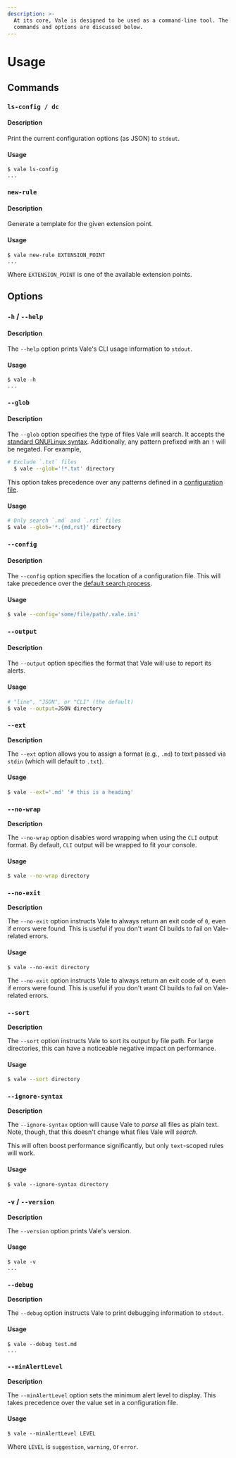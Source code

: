```yaml
---
description: >-
  At its core, Vale is designed to be used as a command-line tool. The available
  commands and options are discussed below.
---
```


# Usage

## Commands

### `ls-config / dc`

#### Description

Print the current configuration options \(as JSON\) to `stdout`.

#### Usage

```text
$ vale ls-config
...
```

### `new-rule`

#### Description

Generate a template for the given extension point.

#### Usage

```text
$ vale new-rule EXTENSION_POINT
...
```

Where `EXTENSION_POINT` is one of the available extension points.

## Options

### `-h` / `--help`

#### Description

The `--help` option prints Vale's CLI usage information to `stdout`.

#### Usage

```text
$ vale -h
...
```

### `--glob`

#### Description

The `--glob` option specifies the type of files Vale will search. It accepts the [standard GNU/Linux syntax](https://github.com/gobwas/glob). Additionally, any pattern prefixed with an `!` will be negated. For example,

```bash
# Exclude `.txt` files
  $ vale --glob='!*.txt' directory
```

This option takes precedence over any patterns defined in a [configuration file](https://errata-ai.github.io/vale/config/).

#### Usage

```bash
# Only search `.md` and `.rst` files
$ vale --glob='*.{md,rst}' directory
```

### `--config`

#### Description

The `--config` option specifies the location of a configuration file. This will take precedence over the [default search process](https://errata-ai.github.io/vale/config/#basics).

#### Usage

```bash
$ vale --config='some/file/path/.vale.ini'
```

### `--output`

#### Description

The `--output` option specifies the format that Vale will use to report its alerts.

#### Usage

```bash
# "line", "JSON", or "CLI" (the default)
$ vale --output=JSON directory
```

### `--ext`

**Description**

The `--ext` option allows you to assign a format \(e.g., `.md`\) to text passed via `stdin` \(which will default to `.txt`\).

#### Usage

```bash
$ vale --ext='.md' '# this is a heading'
```

### `--no-wrap`

**Description**

The `--no-wrap` option disables word wrapping when using the `CLI` output format. By default, `CLI` output will be wrapped to fit your console.

#### Usage

```bash
$ vale --no-wrap directory
```

### `--no-exit`

**Description**

The `--no-exit` option instructs Vale to always return an exit code of `0`, even if errors were found. This is useful if you don't want CI builds to fail on Vale-related errors.

#### Usage

```text
$ vale --no-exit directory
```

The `--no-exit` option instructs Vale to always return an exit code of `0`, even if errors were found. This is useful if you don't want CI builds to fail on Vale-related errors.

### `--sort`

**Description**

The `--sort` option instructs Vale to sort its output by file path. For large directories, this can have a noticeable negative impact on performance.

#### Usage

```bash
$ vale --sort directory
```

### `--ignore-syntax`

**Description**

The `--ignore-syntax` option will cause Vale to _parse_ all files as plain text. Note, though, that this doesn't change what files Vale will _search_.

This will often boost performance significantly, but only `text`-scoped rules will work.

#### Usage

```text
$ vale --ignore-syntax directory
```

### `-v` / `--version`

**Description**

The `--version` option prints Vale's version.

#### Usage

```text
$ vale -v
...
```

### `--debug`

**Description**

The `--debug` option instructs Vale to print debugging information to `stdout`.

#### Usage

```text
$ vale --debug test.md
...
```

### `--minAlertLevel`

**Description**

The `--minAlertLevel` option sets the minimum alert level to display. This takes precedence over the value set in a configuration file.

#### Usage

```text
$ vale --minAlertLevel LEVEL
```

Where `LEVEL` is `suggestion`, `warning`, or `error`.

